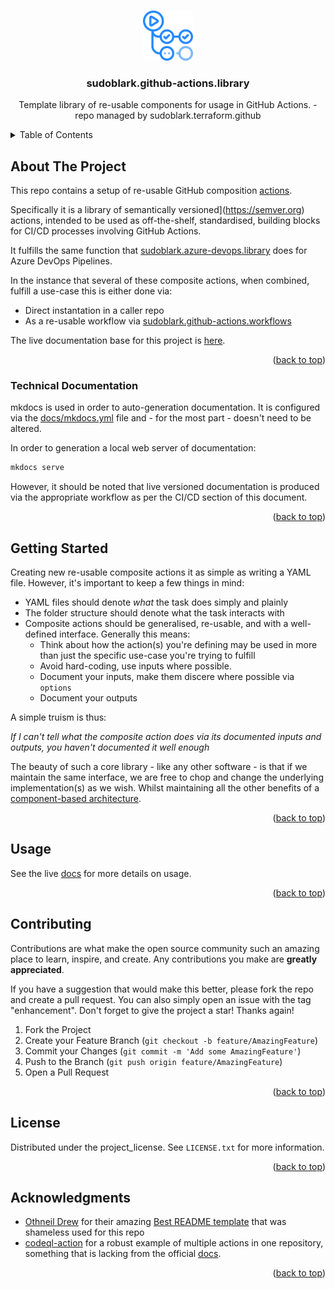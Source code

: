 <a id="readme-top"></a>
<!-- PROJECT LOGO -->
<br />
<div align="center">
  <a href="https://github.com/sudoblark/sudoblark.github-actions.library">
    <img src="docs/logo.png" alt="Logo" width="80" height="80">
  </a>

<h3 align="center">sudoblark.github-actions.library</h3>

  <p align="center">
    Template library of re-usable components for usage in GitHub Actions. - repo managed by sudoblark.terraform.github
  </p>
</div>



<!-- TABLE OF CONTENTS -->
<details>
  <summary>Table of Contents</summary>
  <ol>
    <li>
      <a href="#about-the-project">About The Project</a>
      <ul>
        <li><a href="#technical-documentation">Technical Documentation</a></li>
      </ul>
    </li>
    <li><a href="#getting-started">Getting Started</a></li>
    <li><a href="#usage">Usage</a></li>
    <li><a href="#contributing">Contributing</a></li>
    <li><a href="#license">License</a></li>
    <li><a href="#acknowledgments">Acknowledgments</a></li>
  </ol>
</details>



<!-- ABOUT THE PROJECT -->
## About The Project

This repo contains a setup of re-usable GitHub composition [actions](https://docs.github.com/en/actions/sharing-automations/creating-actions/creating-a-composite-action).

Specifically it is a library of semantically versioned](https://semver.org) actions, intended to be used as off-the-shelf, standardised,
building blocks for CI/CD processes involving GitHub Actions.

It fulfills the same function that [sudoblark.azure-devops.library](https://github.com/sudoblark/sudoblark.azure-devops.library)
does for Azure DevOps Pipelines.

In the instance that several of these composite actions, when combined, fulfill a use-case this is either done via:

- Direct instantation in a caller repo
- As a re-usable workflow via [sudoblark.github-actions.workflows](https://github.com/sudoblark/sudoblark.github-actions.workflows)

The live documentation base for this project is [here](https://sudoblark.github.io/sudoblark.github-actions.library/latest).

<p align="right">(<a href="#readme-top">back to top</a>)</p>


<!-- TECHNICAL DOCUMENTATION -->
### Technical Documentation

mkdocs is used in order to auto-generation documentation. It is configured via
the [docs/mkdocs.yml](./docs/mkdocs.yml) file and - for the most part - doesn't
need to be altered.

In order to generation a local web server of documentation:

```sh
mkdocs serve
```

However, it should be noted that live versioned documentation is produced via
the appropriate workflow as per the CI/CD section of this document.

<p align="right">(<a href="#readme-top">back to top</a>)</p>

<!-- GETTING STARTED -->
## Getting Started

Creating new re-usable composite actions it as simple as writing a YAML file. However, it's important to keep
a few things in mind:
- YAML files should denote _what_ the task does simply and plainly
- The folder structure should denote what the task interacts with
- Composite actions should be generalised, re-usable, and with a well-defined interface. Generally this means:
  - Think about how the action(s) you're defining may be used in more than just the specific use-case you're trying to fulfill
  - Avoid hard-coding, use inputs where possible.
  - Document your inputs, make them discere where possible via `options`
  - Document your outputs

A simple truism is thus:

_If I can't tell what the composite action does via its documented inputs and outputs, you haven't
documented it well enough_

The beauty of such a core library - like any other software - is that if we maintain the same interface, we are free
to chop and change the underlying implementation(s) as we wish. Whilst maintaining all
the other benefits of a [component-based architecture](https://www.mendix.com/blog/what-is-component-based-architecture/).


<p align="right">(<a href="#readme-top">back to top</a>)</p>

<!-- USAGE EXAMPLES -->
## Usage

See the live [docs](https://sudoblark.github.io/sudoblark.github-actions.library/latest)
for more details on usage.

<p align="right">(<a href="#readme-top">back to top</a>)</p>


<!-- CONTRIBUTING -->
## Contributing

Contributions are what make the open source community such an amazing place to learn, inspire, and create. Any contributions you make are **greatly appreciated**.

If you have a suggestion that would make this better, please fork the repo and create a pull request. You can also simply open an issue with the tag "enhancement".
Don't forget to give the project a star! Thanks again!

1. Fork the Project
2. Create your Feature Branch (`git checkout -b feature/AmazingFeature`)
3. Commit your Changes (`git commit -m 'Add some AmazingFeature'`)
4. Push to the Branch (`git push origin feature/AmazingFeature`)
5. Open a Pull Request

<p align="right">(<a href="#readme-top">back to top</a>)</p>


<!-- LICENSE -->
## License

Distributed under the project_license. See `LICENSE.txt` for more information.

<p align="right">(<a href="#readme-top">back to top</a>)</p>


<!-- ACKNOWLEDGMENTS -->
## Acknowledgments

* [Othneil Drew](https://github.com/othneildrew) for their amazing [Best README template](https://github.com/othneildrew/Best-README-Template) that was shameless used for this repo
* [codeql-action](https://github.com/github/codeql-action) for a robust example of multiple actions in one repository, something that is lacking from the official [docs](https://docs.github.com/en/actions/sharing-automations/creating-actions/creating-a-composite-action).

<p align="right">(<a href="#readme-top">back to top</a>)</p>
